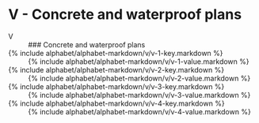 <div data-role="collapsible" data-inset="false">
	<h1>V - Concrete and waterproof plans</h1>

<dl>

<dt class="alphabet-table-key-two">
<div markdown="1">
V
</div>	
</dt>
<dd class="alphabet-table-value">
<div markdown="1">
### Concrete and waterproof plans
</div>
</dd>

<dt>	
<div markdown="1">
{% include alphabet/alphabet-markdown/v/v-1-key.markdown %}
</div>
</dt>
<dd>
<div markdown="1">
{% include alphabet/alphabet-markdown/v/v-1-value.markdown %}
</div>
</dd>

<dt>	
<div markdown="1">
{% include alphabet/alphabet-markdown/v/v-2-key.markdown %}
</div>
</dt>
<dd>
<div markdown="1">
{% include alphabet/alphabet-markdown/v/v-2-value.markdown %}
</div>
</dd>

<dt>	
<div markdown="1">
{% include alphabet/alphabet-markdown/v/v-3-key.markdown %}
</div>
</dt>
<dd>
<div markdown="1">
{% include alphabet/alphabet-markdown/v/v-3-value.markdown %}
</div>
</dd>

<dt>	
<div markdown="1">
{% include alphabet/alphabet-markdown/v/v-4-key.markdown %}
</div>
</dt>
<dd>
<div markdown="1">
{% include alphabet/alphabet-markdown/v/v-4-value.markdown %}
</div>
</dd>

</dl>

</div>